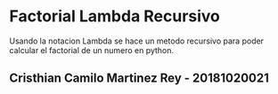 # Factorial Lambda Recursivo
Usando la notacion Lambda se hace un metodo recursivo para poder calcular el factorial de un numero en python.
## Cristhian Camilo Martinez Rey - 20181020021
